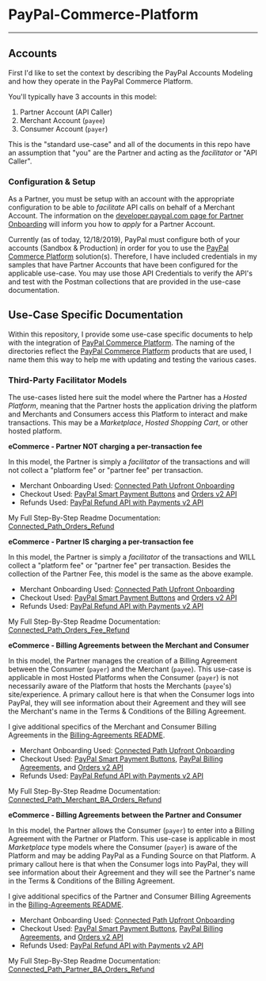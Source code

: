# PayPal-Commerce-Platform

---

## Accounts

First I'd like to set the context by describing the PayPal Accounts Modeling and how they operate in the PayPal Commerce Platform.

You'll typically have 3 accounts in this model:

1. Partner Account (API Caller)
2. Merchant Account (`payee`)
3. Consumer Account (`payer`)

This is the "standard use-case" and all of the documents in this repo have an assumption that "you" are the Partner and acting as the _facilitator_ or "API Caller".

### Configuration & Setup

As a Partner, you must be setup with an account with the appropriate configuration to be able to _facilitate_ API calls on behalf of a Merchant Account. The information on the [developer.paypal.com page for Partner Onboarding](https://developer.paypal.com/docs/commerce-platform/onboarding/partner-onboarding/ "Official Partner Onboarding Documentation") will inform you how to _apply_ for a Partner Account. 

Currently (as of today, 12/18/2019), PayPal must configure both of your accounts (Sandbox & Production) in order for you to use the [PayPal Commerce Platform](https://developer.paypal.com/docs/commerce-platform/ "Official PayPal Commerce Platform Documentation") solution(s). Therefore, I have included credentials in my samples that have Partner Accounts that have been configured for the applicable use-case.  You may use those API Credentials to verify the API's and test with the Postman collections that are provided in the use-case documentation.

## Use-Case Specific Documentation

Within this repository, I provide some use-case specific documents to help with the integration of [PayPal Commerce Platform](https://developer.paypal.com/docs/commerce-platform/ "Official PayPal Commerce Platform Documentation").  The naming of the directories reflect the [PayPal Commerce Platform](https://developer.paypal.com/docs/commerce-platform/ "Official PayPal Commerce Platform Documentation") products that are used, I name them this way to help me with updating and testing the various cases. 

### Third-Party Facilitator Models

The use-cases listed here suit the model where the Partner has a _Hosted Platform_, meaning that the Partner hosts the application driving the platform and Merchants and Consumers access this Platform to interact and make transactions.  This may be a _Marketplace_, _Hosted Shopping Cart_, or other hosted platform.

**eCommerce - Partner NOT charging a per-transaction fee**

In this model, the Partner is simply a _facilitator_ of the transactions and will not collect a "platform fee" or "partner fee" per transaction. 

* Merchant Onboarding Used: [Connected Path Upfront Onboarding](https://developer.paypal.com/docs/commerce-platform/onboarding/upfront/ "Official PayPal Documentation")
* Checkout Used: [PayPal Smart Payment Buttons](https://developer.paypal.com/docs/commerce-platform/payment/checkout/ "Official PayPal Checkout Documentation") and [Orders v2 API](https://developer.paypal.com/docs/api/orders/v2/ "Official PayPal API Documentation")
* Refunds Used: [PayPal Refund API with Payments v2 API](https://developer.paypal.com/docs/commerce-platform/refunds/ "Official PayPal Refund Documentation")

My Full Step-By-Step Readme Documentation: [Connected_Path_Orders_Refund](Connected_Path_Orders_Refund/README.MD "Unofficial Sample Document")

**eCommerce - Partner IS charging a per-transaction fee**

In this model, the Partner is simply a _facilitator_ of the transactions and WILL collect a "platform fee" or "partner fee" per transaction. Besides the collection of the Partner Fee, this model is the same as the above example.

* Merchant Onboarding Used: [Connected Path Upfront Onboarding](https://developer.paypal.com/docs/commerce-platform/onboarding/upfront/ "Official PayPal Documentation")
* Checkout Used: [PayPal Smart Payment Buttons](https://developer.paypal.com/docs/commerce-platform/payment/checkout/ "Official PayPal Checkout Documentation") and [Orders v2 API](https://developer.paypal.com/docs/api/orders/v2/ "Official PayPal API Documentation")
* Refunds Used: [PayPal Refund API with Payments v2 API](https://developer.paypal.com/docs/commerce-platform/refunds/ "Official PayPal Refund Documentation")

My Full Step-By-Step Readme Documentation: [Connected_Path_Orders_Fee_Refund](Connected_Path_Orders_Fee_Refund/README.MD "Unofficial Sample Document")

**eCommerce - Billing Agreements between the Merchant and Consumer**

In this model, the Partner manages the creation of a Billing Agreement between the Consumer (`payer`) and the Merchant (`payee`).  This use-case is applicable in most Hosted Platforms when the Consumer (`payer`) is not necessarily aware of the Platform that hosts the Merchants (`payee`'s) site/experience.  A primary callout here is that when the Consumer logs into PayPal, they will see information about their Agreement and they will see the Merchant's name in the Terms & Conditions of the Billing Agreement.

I give additional specifics of the Merchant and Consumer Billing Agreements in the [Billing-Agreements README](Billing-Agreements/README.MD).

* Merchant Onboarding Used: [Connected Path Upfront Onboarding](https://developer.paypal.com/docs/commerce-platform/onboarding/upfront/ "Official PayPal Documentation")
* Checkout Used: [PayPal Smart Payment Buttons](https://developer.paypal.com/docs/commerce-platform/payment/checkout/ "Official PayPal Checkout Documentation"), [PayPal Billing Agreements](https://developer.paypal.com/docs/limited-release/reference-transactions/#create-billing-agreement "Official PayPal Billing Agreement Documentation"), and [Orders v2 API](https://developer.paypal.com/docs/api/orders/v2/ "Official PayPal API Documentation")
* Refunds Used: [PayPal Refund API with Payments v2 API](https://developer.paypal.com/docs/commerce-platform/refunds/ "Official PayPal Refund Documentation")

My Full Step-By-Step Readme Documentation: [Connected_Path_Merchant_BA_Orders_Refund](Connected_Path_Merchant_BA_Orders_Refund/README.MD)

**eCommerce - Billing Agreements between the Partner and Consumer**

In this model, the Partner allows the Consumer (`payer`) to enter into a Billing Agreement with the Partner or Platform.  This use-case is applicable in most _Marketplace_ type models where the Consumer (`payer`) is aware of the Platform and may be adding PayPal as a Funding Source on that Platform. A primary callout here is that when the Consumer logs into PayPal, they will see information about their Agreement and they will see the Partner's name in the Terms & Conditions of the Billing Agreement.

I give additional specifics of the Partner and Consumer Billing Agreements in the [Billing-Agreements README](Billing-Agreements/README.MD).

* Merchant Onboarding Used: [Connected Path Upfront Onboarding](https://developer.paypal.com/docs/commerce-platform/onboarding/upfront/ "Official PayPal Documentation")
* Checkout Used: [PayPal Smart Payment Buttons](https://developer.paypal.com/docs/commerce-platform/payment/checkout/ "Official PayPal Checkout Documentation"), [PayPal Billing Agreements](https://developer.paypal.com/docs/limited-release/reference-transactions/#create-billing-agreement "Official PayPal Billing Agreement Documentation"), and [Orders v2 API](https://developer.paypal.com/docs/api/orders/v2/ "Official PayPal API Documentation")
* Refunds Used: [PayPal Refund API with Payments v2 API](https://developer.paypal.com/docs/commerce-platform/refunds/ "Official PayPal Refund Documentation")

My Full Step-By-Step Readme Documentation: [Connected_Path_Partner_BA_Orders_Refund](Connected_Path_Partner_BA_Orders_Refund/README.MD)